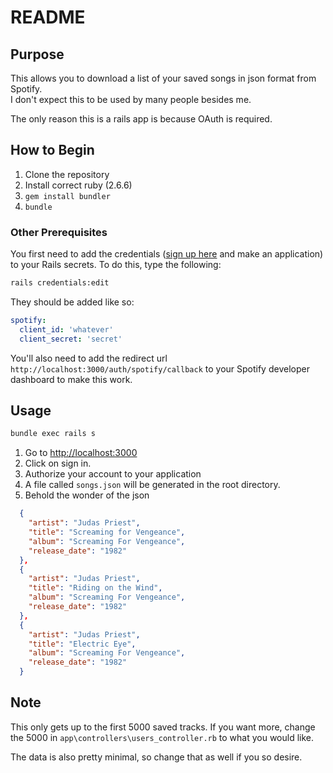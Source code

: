 # README

## Purpose

This allows you to download a list of your saved songs in json format from Spotify.  
I don't expect this to be used by many people besides me.

The only reason this is a rails app is because OAuth is required.

## How to Begin

1) Clone the repository
2) Install correct ruby (2.6.6)
3) `gem install bundler`
4) `bundle`

### Other Prerequisites

You first need to add the credentials ([sign up here](https://developer.spotify.com/) and make an application) to your Rails secrets.  To do this, type the following:

```bash
rails credentials:edit
```

They should be added like so:

```yaml
spotify:
  client_id: 'whatever'
  client_secret: 'secret'
```

You'll also need to add the redirect url `http://localhost:3000/auth/spotify/callback` to your Spotify developer dashboard to make this work.

## Usage

```bash
bundle exec rails s
```

1) Go to [http://localhost:3000](http:://localhost:3000)
2) Click on sign in.
3) Authorize your account to your application
4) A file called `songs.json` will be generated in the root directory.
5) Behold the wonder of the json

```json
  {
    "artist": "Judas Priest",
    "title": "Screaming for Vengeance",
    "album": "Screaming For Vengeance",
    "release_date": "1982"
  },
  {
    "artist": "Judas Priest",
    "title": "Riding on the Wind",
    "album": "Screaming For Vengeance",
    "release_date": "1982"
  },
  {
    "artist": "Judas Priest",
    "title": "Electric Eye",
    "album": "Screaming For Vengeance",
    "release_date": "1982"
  }
```

## Note

This only gets up to the first 5000 saved tracks.  If you want more, change the 5000 in `app\controllers\users_controller.rb` to what you would like.

The data is also pretty minimal, so change that as well if you so desire.
